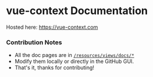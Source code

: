 # vue-context Documentation

Hosted here: https://vue-context.com

### Contribution Notes
- All the doc pages are in [`/resources/views/docs/*`](https://github.com/rawilk/vue-context-docs/tree/master/resources/views/docs)
- Modify them locally or directly in the GitHub GUI.
- That's it, thanks for contributing!
